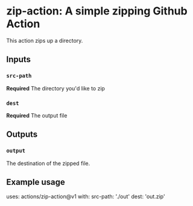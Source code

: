 # zip-action: A simple zipping Github Action

This action zips up a directory.

## Inputs

### `src-path`

**Required** The directory you'd like to zip

### `dest`

**Required** The output file

## Outputs

### `output`

The destination of the zipped file.

## Example usage
uses: actions/zip-action@v1
with:
  src-path: './out'
  dest: 'out.zip'

